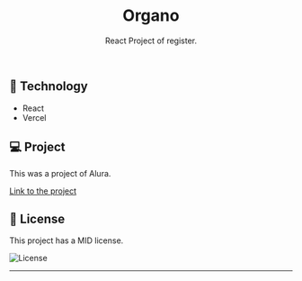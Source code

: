 <h1 align="center"> Organo </h1>

<p align="center">
React Project of register.
</p>

<br>

## 🚀 Technology

- React 
- Vercel

## 💻 Project

This was a project of Alura.

<a href="https://organo-umber.vercel.app/">Link to the project</a><br>

## :memo: License

This project has a MID license.

<img alt="License" src="https://img.shields.io/static/v1?label=license&message=MIT&color=49AA26&labelColor=000000">


---

